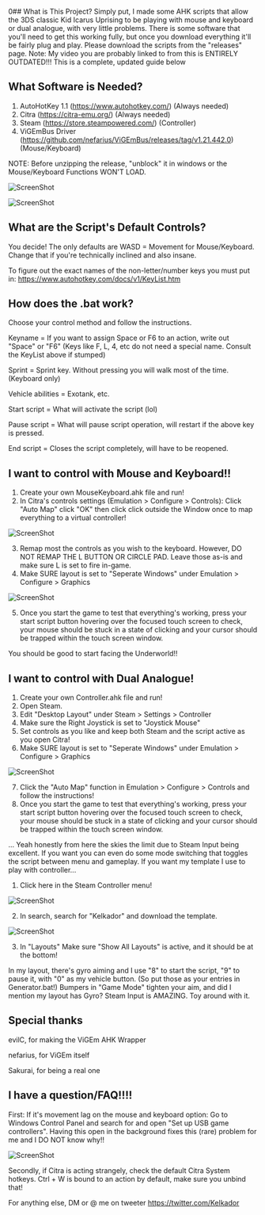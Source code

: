 0## What is This Project?
Simply put, I made some AHK scripts that allow the 3DS classic Kid Icarus Uprising to be playing with mouse and keyboard or dual analogue, with very little problems. There is some software that you'll need to get this working fully, but once you download everything it'll be fairly plug and play. Please download the scripts from the "releases" page. Note: My video you are probably linked to from this is ENTIRELY OUTDATED!!! This is a complete, updated guide below

## What Software is Needed?
1. AutoHotKey 1.1 (https://www.autohotkey.com/) (Always needed)
2. Citra (https://citra-emu.org/) (Always needed)
3. Steam (https://store.steampowered.com/) (Controller)
4. ViGEmBus Driver (https://github.com/nefarius/ViGEmBus/releases/tag/v1.21.442.0) (Mouse/Keyboard)


NOTE: Before unzipping the release, "unblock" it in windows or the Mouse/Keyboard Functions WON'T LOAD.

![ScreenShot](https://i.imgur.com/hL90WgX.png)

![ScreenShot](https://i.imgur.com/e2YruCf.png)

## What are the Script's Default Controls?
You decide! The only defaults are WASD = Movement for Mouse/Keyboard. Change that if you're technically inclined and also insane.

To figure out the exact names of the non-letter/number keys you must put in: https://www.autohotkey.com/docs/v1/KeyList.htm

## How does the .bat work?
Choose your control method and follow the instructions.


Keyname = If you want to assign Space or F6 to an action, write out "Space" or "F6" (Keys like F, L, 4, etc do not need a special name. Consult the KeyList above if stumped)

Sprint = Sprint key. Without pressing you will walk most of the time. (Keyboard only)

Vehicle abilities = Exotank, etc.

Start script = What will activate the script (lol)

Pause script = What will pause script operation, will restart if the above key is pressed.

End script = Closes the script completely, will have to be reopened.

## I want to control with Mouse and Keyboard!!
1. Create your own MouseKeyboard.ahk file and run!
2. In Citra's controls settings (Emulation > Configure > Controls): Click "Auto Map" click "OK" then click click outside the Window once to map everything to a virtual controller!

![ScreenShot](https://i.imgur.com/HjBv41Z.png)

3. Remap most the controls as you wish to the keyboard. However, DO NOT REMAP THE L BUTTON OR CIRCLE PAD. Leave those as-is and make sure L is set to fire in-game.
4. Make SURE layout is set to "Seperate Windows" under Emulation > Configure > Graphics

![ScreenShot](https://i.imgur.com/jCIUPZm.png)

5. Once you start the game to test that everything's working, press your start script button hovering over the focused touch screen to check, your mouse should be stuck in a state of clicking and your cursor should be trapped within the touch screen window.

You should be good to start facing the Underworld!!

## I want to control with Dual Analogue!
1. Create your own Controller.ahk file and run!
2. Open Steam.
3. Edit "Desktop Layout" under Steam > Settings > Controller
4. Make sure the Right Joystick is set to "Joystick Mouse"
5. Set controls as you like and keep both Steam and the script active as you open Citra!
6. Make SURE layout is set to "Seperate Windows" under Emulation > Configure > Graphics

![ScreenShot](https://i.imgur.com/jCIUPZm.png)

7. Click the "Auto Map" function in Emulation > Configure > Controls and follow the instructions!
8. Once you start the game to test that everything's working, press your start script button hovering over the focused touch screen to check, your mouse should be stuck in a state of clicking and your cursor should be trapped within the touch screen window.

... Yeah honestly from here the skies the limit due to Steam Input being excellent. If you want you can even do some mode switching that toggles the script between menu and gameplay. If you want my template I use to play with controller...

1. Click here in the Steam Controller menu!

![ScreenShot](https://i.imgur.com/XArifVc.png)

2. In search, search for "Kelkador" and download the template.

![ScreenShot](https://i.imgur.com/ePI7gjq.png)

3. In "Layouts" Make sure "Show All Layouts" is active, and it should be at the bottom!

In my layout, there's gyro aiming and I use "8" to start the script, "9" to pause it, with "0" as my vehicle button. (So put those as your entries in Generator.bat!) Bumpers in "Game Mode" tighten your aim, and did I mention my layout has Gyro? Steam Input is AMAZING. Toy around with it.

## Special thanks

evilC, for making the ViGEm AHK Wrapper

nefarius, for ViGEm itself

Sakurai, for being a real one

## I have a question/FAQ!!!!

First: If it's movement lag on the mouse and keyboard option: Go to Windows Control Panel and search for and open "Set up USB game controllers". Having this open in the background fixes this (rare) problem for me and I DO NOT know why!!

![ScreenShot](https://i.imgur.com/aMSCswW.png)

Secondly, if Citra is acting strangely, check the default Citra System hotkeys. Ctrl + W is bound to an action by default, make sure you unbind that!

For anything else, DM or @ me on tweeter https://twitter.com/Kelkador
